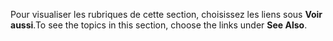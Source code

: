 <span data-ttu-id="4c1bc-101">Pour visualiser les rubriques de cette section, choisissez les liens sous **Voir aussi**.</span><span class="sxs-lookup"><span data-stu-id="4c1bc-101">To see the topics in this section, choose the links under **See Also**.</span></span>